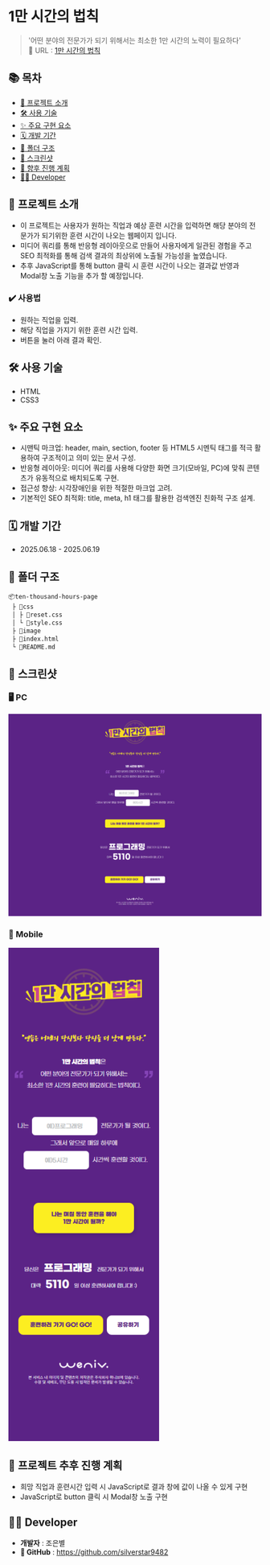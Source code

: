 # 1만 시간의 법칙

> '어떤 분야의 전문가가 되기 위해서는 최소한 1만 시간의 노력이 필요하다'<br />
> 🔗 URL : [1만 시간의 법칙](https://silverstar9482.github.io/ten-thousand-hours-page/)

## 📚 목차

-   [📝 프로젝트 소개](#-프로젝트-소개)
-   [🛠️ 사용 기술](#️-사용-기술)
-   [✨ 주요 구현 요소](#-주요-구현-요소)
-   [🗓️ 개발 기간](#️-개발-기간)
-   [📁 폴더 구조](#-폴더-구조)
-   [📸 스크린샷](#-스크린샷)
-   [🔎 향후 진행 계획](#-향후-진행-계획)
-   [🙋‍♂️ Developer](#️-developer)

## 📝 프로젝트 소개

-   이 프로젝트는 사용자가 원하는 직업과 예상 훈련 시간을 입력하면 해당 분야의 전문가가 되기위한 훈련 시간이 나오는 웹페이지 입니다.
-   미디어 쿼리를 통해 반응형 레이아웃으로 만들어 사용자에게 일관된 경험을 주고 SEO 최적화를 통해 검색 결과의 최상위에 노출될 가능성을 높였습니다.
-   추후 JavaScript를 통해 button 클릭 시 훈련 시간이 나오는 결과값 반영과 Modal창 노출 기능을 추가 할 예정입니다.

### ✔️ 사용법

-   원하는 직업을 입력.
-   해당 직업을 가지기 위한 훈련 시간 입력.
-   버튼을 눌러 아래 결과 확인.

## 🛠️ 사용 기술

-   HTML
-   CSS3

## ✨ 주요 구현 요소

-   시맨틱 마크업: header, main, section, footer 등 HTML5 시멘틱 태그를 적극 활용하여 구조적이고 의미 있는 문서 구성.
-   반응형 레이아웃: 미디어 쿼리를 사용해 다양한 화면 크기(모바일, PC)에 맞춰 콘텐츠가 유동적으로 배치되도록 구현.
-   접근성 향상: 시각장애인을 위한 적절한 마크업 고려.
-   기본적인 SEO 최적화: title, meta, h1 태그를 활용한 검색엔진 친화적 구조 설계.

## 🗓️ 개발 기간

-   2025.06.18 - 2025.06.19

## 📁 폴더 구조

```
📦ten-thousand-hours-page
 ├ 📂css
 │ ├ 📜reset.css
 │ └ 📜style.css
 ├ 📂image
 ├ 📜index.html
 └ 📜README.md
```

## 📸 스크린샷

### 🖥️ PC

<img src="./image/1000-hour-PC.png" alt="PC 화면 스크린샷" width="600">

### 📱 Mobile

<img src="./image/1000-hour-mobile.png" alt="모바일 화면 스크린샷" width="300">

## 🔎 프로젝트 추후 진행 계획

-   희망 직업과 훈련시간 입력 시 JavaScript로 결과 창에 값이 나올 수 있게 구현
-   JavaScript로 button 클릭 시 Modal창 노출 구현

## 🙋‍♂️ Developer

-   **개발자** : 조은별
-   **📌 GitHub** : https://github.com/silverstar9482
